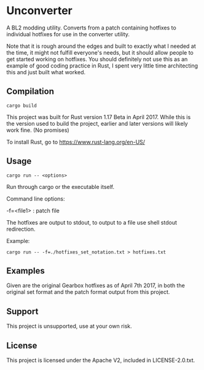 # Unconverter

A BL2 modding utility. Converts from a patch containing hotfixes to individual hotfixes for use in the converter utility.

Note that it is rough around the edges and built to exactly what I needed at the time, it might not fulfill everyone's needs, but it should allow people to get started working on hotfixes. You should definitely not use this as an example of good coding practice in Rust, I spent very little time architecting this and just built what worked.

## Compilation

    cargo build

This project was built for Rust version 1.17 Beta in April 2017. While this is the version used to build the project, earlier and later versions will likely work fine. (No promises)

To install Rust, go to https://www.rust-lang.org/en-US/

## Usage

    cargo run -- <options>

Run through cargo or the executable itself.

Command line options:

-f=\<file1\> : patch file

The hotfixes are output to stdout, to output to a file use shell stdout redirection.

Example:

    cargo run -- -f=./hotfixes_set_notation.txt > hotfixes.txt

## Examples

Given are the original Gearbox hotfixes as of April 7th 2017, in both the original set format and the patch format output from this project.

## Support

This project is unsupported, use at your own risk.

## License

This project is licensed under the Apache V2, included in LICENSE-2.0.txt.
